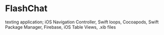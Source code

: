 # FlashChat
texting application; iOS Navigation Controller, Swift loops, Cocoapods, Swift Package Manager, Firebase, iOS Table Views, .xib files
